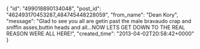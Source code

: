  {
   "id": "499018890134048",
   "post_id": "462493170453287_484745448228059",
   "from_name": "Dean Kory",
   "message": "Glad to see you all are getin past the male bravaudo crap and sniffin asses,buttin heads and all...NOW LETS GET DOWN TO THE REAL REASON WERE ALL HERE!",
   "created_time": "2013-04-02T20:58:42+0000"
 }
